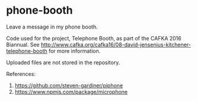 # phone-booth
Leave a message in my phone booth.

Code used for the project, Telephone Booth, as part of the CAFKA 2016 Biannual. See http://www.cafka.org/cafka16/08-david-jensenius-kitchener-telephone-booth for more information.

Uploaded files are not stored in the repository.

References:

1. https://github.com/steven-gardiner/piphone
2. https://www.npmjs.com/package/microphone
